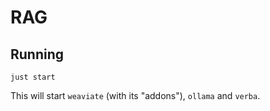 # RAG

## Running

```shell
just start
```

This will start `weaviate` (with its "addons"), `ollama` and `verba`.
